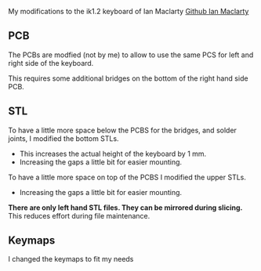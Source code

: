 My modifications to the ik1.2 keyboard of Ian Maclarty [Github Ian Maclarty](https://github.com/ianmaclarty/ik)

## PCB
The PCBs are modfied (not by me) to allow to use the same PCS for left and right side of the keyboard.

This requires some additional bridges on the bottom of the right hand side PCB.

## STL
To have a little more space below the PCBS for the bridges, and solder joints, I modified the bottom STLs.
- This increases the actual height of the keyboard by 1 mm.
- Increasing the gaps a little bit for easier mounting.

To have a little more space on top of the PCBS I modified the upper STLs.
- Increasing the gaps a little bit for easier mounting.

**There are only left hand STL files. They can be mirrored during slicing.**
This reduces effort during file maintenance.

## Keymaps
I changed the keymaps to fit my needs
